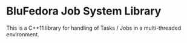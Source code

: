 # BluFedora Job System Library

This is a C++11 library for handling of Tasks / Jobs in a multi-threaded environment.



